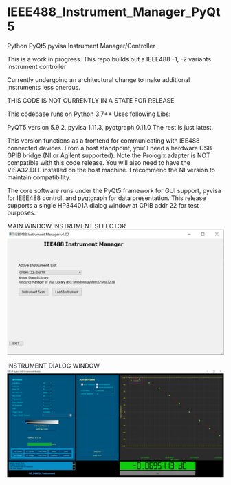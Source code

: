 # IEEE488_Instrument_Manager_PyQt5
Python PyQt5 pyvisa Instrument Manager/Controller

This is a work in progress. This repo builds out a IEEE488 -1, -2 variants instrument controller

Currently undergoing an architectural change to make additional instruments less onerous.

THIS CODE IS NOT CURRENTLY IN A STATE FOR RELEASE


This codebase runs on Python 3.7++
Uses following Libs:

PyQT5 version 5.9.2, pyvisa 1.11.3, pyqtgraph 0.11.0
The rest is just latest.

This version functions as a frontend for communicating with IEE488 connected devices. From a host standpoint,
you'll need a hardware USB-GPIB bridge (NI or Agilent supported). Note the Prologix adapter is NOT compatible 
with this code release. You will also need to have the VISA32.DLL installed on the host machine. I recommend 
the NI version to maintain compatibility.


The core software runs under the PyQt5 framework for GUI support, pyvisa for IEEE488 control, and pyqtgraph
for data presentation. This release supports a single HP34401A dialog window at GPIB addr 22 for test purposes.


MAIN WINDOW INSTRUMENT SELECTOR
![img.png](img.png)


INSTRUMENT DIALOG WINDOW
![img1.png](img1.png)